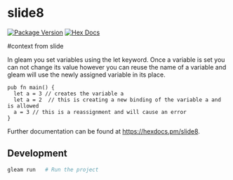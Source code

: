 # slide8

[![Package Version](https://img.shields.io/hexpm/v/slide8)](https://hex.pm/packages/slide8)
[![Hex Docs](https://img.shields.io/badge/hex-docs-ffaff3)](https://hexdocs.pm/slide8/)

#context from slide

In gleam you set variables using the let keyword.
Once a variable is set you can not change its value however you can reuse the name of a variable and gleam will use the newly assigned variable in its place. 

```gleam
pub fn main() {
  let a = 3 // creates the variable a
  let a = 2  // this is creating a new binding of the variable a and is allowed
  a = 3 // this is a reassignment and will cause an error
}
```

Further documentation can be found at <https://hexdocs.pm/slide8>.

## Development

```sh
gleam run   # Run the project
```
